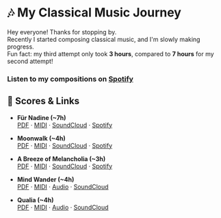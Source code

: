 # 🎶 My Classical Music Journey  

Hey everyone! Thanks for stopping by.  
Recently I started composing classical music, and I'm slowly making progress.  
Fun fact: my third attempt only took **3 hours**, compared to **7 hours** for my second attempt!  

### Listen to my compositions on [Spotify](https://open.spotify.com/album/3gAypPYUSqbfeCxTKBPqZm)  

## 📑 Scores & Links  

- **Für Nadine (~7h)**  
  [PDF](./scores/Für%20Nadine.pdf) · 
  [MIDI](./midi/Für%20Nadine.mid) · 
  [SoundCloud](https://soundcloud.com/futureboi420/fur-nadine) · 
  [Spotify](https://open.spotify.com/intl-de/track/2AMJOYuv3Z84EsZpQpCCk9?si=ee3240b997a142f1)  

- **Moonwalk (~4h)**  
  [PDF](./scores/Moonwalk.pdf) · 
  [MIDI](./midi/Moonwalk.mid) · 
  [SoundCloud](https://soundcloud.com/futureboi420/moonwalk) · 
  [Spotify](https://open.spotify.com/intl-de/track/2TqESETYMfUy74aO9OOkKn)  

- **A Breeze of Melancholia (~3h)**  
  [PDF](./scores/A%20Breeze%20of%20Melancholia.pdf) · 
  [MIDI](./midi/A%20Breeze%20of%20Melancholia.mid) · 
  [SoundCloud](https://soundcloud.com/futureboi420/a-gust-of-autumn-melancholia) · 
  [Spotify](https://open.spotify.com/intl-de/track/1hhHrxAYNUOZRtH3K7xUuA?si=e89e82e3e6584a3a)  

- **Mind Wander (~4h)**  
  [PDF](./scores/Mind%20Wander.pdf) · 
  [MIDI](./midi/Mind%20Wander.mid) · 
  [Audio](./interpretations/suno/Mind%20Wander.wav) · 
  [SoundCloud](https://soundcloud.com/futureboi420/wandering-mind)  

- **Qualia (~4h)**  
  [PDF](./scores/Qualia.pdf) · 
  [MIDI](./midi/Qualia.mid) · 
  [Audio](./interpretations/suno/Qualia.wav) · 
  [SoundCloud](https://soundcloud.com/futureboi420/qualia)  
